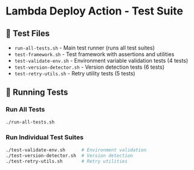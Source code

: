 # Lambda Deploy Action - Test Suite

## 🧪 Test Files

- `run-all-tests.sh` - Main test runner (runs all test suites)
- `test-framework.sh` - Test framework with assertions and utilities
- `test-validate-env.sh` - Environment variable validation tests (4 tests)
- `test-version-detector.sh` - Version detection tests (6 tests)
- `test-retry-utils.sh` - Retry utility tests (5 tests)

## 🚀 Running Tests

### Run All Tests
```bash
./run-all-tests.sh
```

### Run Individual Test Suites
```bash
./test-validate-env.sh      # Environment validation
./test-version-detector.sh  # Version detection
./test-retry-utils.sh       # Retry utilities
```
